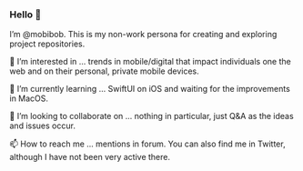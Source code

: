 ### Hello 👋

<!--
**mobibob/mobibob** is a ✨ _special_ ✨ repository because its `README.md` (this file) appears on your GitHub profile.

Here are some ideas to get you started:

- 🔭 I’m currently working on ...
- 🌱 I’m currently learning ...
- 👯 I’m looking to collaborate on ...
- 🤔 I’m looking for help with ...
- 💬 Ask me about ...
- 📫 How to reach me: ...
- 😄 Pronouns: ...
- ⚡ Fun fact: ...
-->

I’m @mobibob. This is my non-work persona for creating and exploring project repositories.

👀 I’m interested in ... trends in mobile/digital that impact individuals one the web and on their personal, private mobile devices.

🌱 I’m currently learning ... SwiftUI on iOS and waiting for the improvements in MacOS.

💞️ I’m looking to collaborate on ... nothing in particular, just Q&A as the ideas and issues occur.

📫 How to reach me ... mentions in forum.  You can also find me in Twitter, although I have not been very active there.
